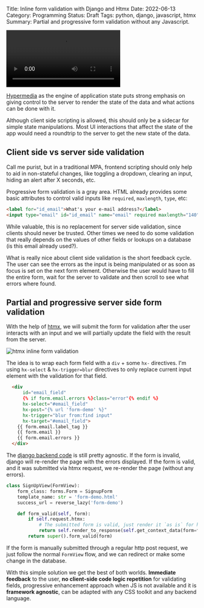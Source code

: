 Title: Inline form validation with Django and Htmx
Date: 2022-06-13
Category: Programming
Status: Draft
Tags: python, django, javascript, htmx
Summary: Partial and progressive form validation without any Javascript.


<video autoplay loop>
  <source src="/videos/htmx-inline-form-validation.mp4" type="video/mp4">
</video>

[Hypermedia][1] as the engine of application state puts strong emphasis on
giving control to the server to render the state of the data and what actions
can be done with it.

Although client side scripting is allowed, this should only be a sidecar for
simple state manipulations. Most UI interactions that affect the state of the
app would need a roundtrip to the server to get the new state of the data.


## Client side vs server side validation

Call me purist, but in a traditional MPA, frontend scripting should only help to
aid in non-stateful changes, like toggling a dropdown, clearing an input, hiding
an alert after X seconds, etc.

Progressive form validation is a gray area. HTML already provides some basic
attributes to control valid inputs like `required`, `maxlength`, `type`, etc:

```html
<label for="id_email">What's your e-mail address?</label>
<input type="email" id="id_email" name="email" required maxlength="140">
```

While valuable, this is no replacement for server side validation, since clients
should never be trusted. Other times we need to do some validation that really
depends on the values of other fields or lookups on a database (is this email
already used?).

What is really nice about client side validation is the short feedback cycle.
The user can see the errors as the input is being manipulated or as soon as
focus is set on the next form element. Otherwise the user would have to fill the
entire form, wait for the server to validate and then scroll to see what errors
where found.


## Partial and progressive server side form validation

With the help of [htmx][2], we will submit the form for validation after the
user interacts with an input and we will partially update the field with the
result from the server.

![htmx inline form validation](/images/htmx-server-side-form-validation.png "Htmx inline form validation")

The idea is to wrap each form field with a `div` + some `hx-` directives. I'm using
`hx-select` & `hx-trigger=blur` directives to only replace current input element
with the validation for that field.

```html
  <div
      id="email_field"
      {% if form.email.errors %}class="error"{% endif %}
      hx-select="#email_field"
      hx-post="{% url 'form-demo' %}"
      hx-trigger="blur from:find input"
      hx-target="#email_field">
    {{ form.email.label_tag }}
    {{ form.email }}
    {{ form.email.errors }}
  </div>
```

The [django backend code][3] is still pretty agnostic. If the form is invalid,
django will re-render the page with the errors displayed. If the form is valid,
and it was submitted via htmx request, we re-render the page (without any
errors).

```python
class SignUpView(FormView):
    form_class: forms.Form = SignupForm
    template_name: str = 'form-demo.html'
    success_url = reverse_lazy('form-demo')

    def form_valid(self, form):
        if self.request.htmx:
            # The submitted form is valid, just render it `as is` for htmx.
            return self.render_to_response(self.get_context_data(form=form))
        return super().form_valid(form)
```

If the form is manually submitted through a regular http post request, we just
follow the normal `FormView` flow, and we can redirect or make some change in
the database.

With this simple solution we get the best of both worlds. **Immediate feedback**
to the user, **no client-side code logic repetition** for validating fields,
progressive enhancement approach when JS is not available and it is **framework
agnostic**, can be adapted with any CSS toolkit and any backend language.


[1]: https://intercoolerjs.org/2016/05/08/hatoeas-is-for-humans.html "HATEOAS is for Humans"
[2]: https://htmx.org/ "high power tools for HTML"
[3]: https://github.com/hernantz/django-htmx-demo/pull/1/files "Example implementation"
